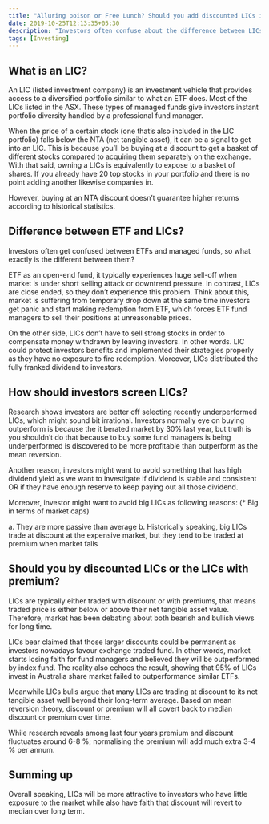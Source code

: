 ```yaml
---
title: "Alluring poison or Free Lunch? Should you add discounted LICs into your portfolio? "
date: 2019-10-25T12:13:35+05:30
description: "Investors often confuse about the difference between LICs and ETF also they doubt the necessity of adding discounted LICs into their portfolio. Today, we will discuss LICs in more details and demonstrate our findings."
tags: [Investing]
---
```


## **What is an LIC?** ## 


An LIC (listed investment company) is an investment vehicle that provides access to a diversified portfolio similar to what an ETF does. Most of the LICs listed in the ASX. These types of managed funds give investors instant portfolio diversity handled by a professional fund manager.

When the price of a certain stock (one that’s also included in the LIC portfolio) falls below the NTA (net tangible asset), it can be a signal to get into an LIC. This is because you’ll be buying at a discount to get a basket of different stocks compared to acquiring them separately on the exchange. With that said, owning a LICs is equivalently to expose to a basket of shares. If you already have 20 top stocks in your portfolio and there is no point adding another likewise companies in.


However, buying at an NTA discount doesn’t guarantee higher returns according to historical statistics.


## **Difference between ETF and LICs?** ##
Investors often get confused between ETFs and managed funds, so what exactly is the different between them? 

ETF as an open-end fund, it typically experiences huge sell-off when market is under short selling attack or downtrend pressure. In contrast, LICs are close ended, so they don’t experience this problem. Think about this, market is suffering from temporary drop down at the same time investors get panic and start making redemption from ETF, which forces ETF fund managers to sell their positions at unreasonable prices.

On the other side, LICs don’t have to sell strong stocks in order to compensate money withdrawn by leaving investors. In other words. LIC could protect investors benefits and implemented their strategies properly as they have no exposure to fire redemption. Moreover, LICs distributed the fully franked dividend to investors.  

## **How should investors screen LICs?** ## 
Research shows investors are better off selecting recently underperformed LICs, which might sound bit irrational. Investors normally eye on buying outperform is because the it berated market by 30% last year, but truth is you shouldn’t do that because to buy some fund managers is being underperformed is discovered to be more profitable than outperform as the mean reversion. 

Another reason, investors might want to avoid something that has high dividend yield as we want to investigate if dividend is stable and consistent OR if they have enough reserve to keep paying out all those dividend.

Moreover, investor might want to avoid big LICs as following reasons: (* Big in terms of market caps)

a.	They are more passive than average 
b.	 Historically speaking, big LICs trade at discount at the expensive market, but they tend to be traded at premium when market falls 

## **Should you by discounted LICs or the LICs with premium?** ## 

LICs are typically either traded with discount or with premiums, that means traded price is either below or above their net tangible asset value. Therefore, market has been debating about both bearish and bullish views for long time.

LICs bear claimed that those larger discounts could be permanent as investors nowadays favour exchange traded fund. In other words, market starts losing faith for fund managers and believed they will be outperformed by index fund. The reality also echoes the result, showing that 95% of LICs invest in Australia share market failed to outperformance similar ETFs. 

Meanwhile LICs bulls argue that many LICs are trading at discount to its net tangible asset well beyond their long-term average. Based on mean reversion theory, discount or premium will all covert back to median discount or premium over time.

While research reveals among last four years premium and discount fluctuates around 6-8 %; normalising the premium will add much extra 3-4 % per annum.

## **Summing up** ## 
Overall speaking, LICs will be more attractive to investors who have little exposure to the market while also have faith that discount will revert to median over long term.


